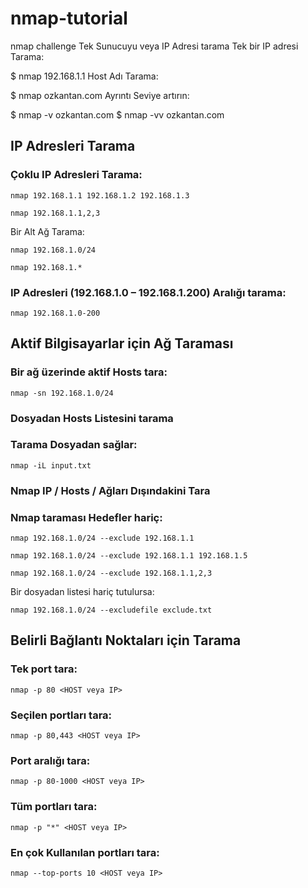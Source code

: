 # nmap-tutorial
nmap challenge
Tek Sunucuyu veya  IP Adresi tarama
Tek bir IP adresi Tarama:

  $ nmap 192.168.1.1
Host Adı Tarama:

  $ nmap ozkantan.com
Ayrıntı Seviye artırın:

  $ nmap -v ozkantan.com
  $ nmap -vv ozkantan.com
## IP Adresleri Tarama
### Çoklu IP Adresleri Tarama:
```
nmap 192.168.1.1 192.168.1.2 192.168.1.3
```
```
nmap 192.168.1.1,2,3
```
Bir Alt Ağ Tarama:
```
nmap 192.168.1.0/24
```
```
nmap 192.168.1.*
```
### IP Adresleri (192.168.1.0 – 192.168.1.200) Aralığı tarama:
```
nmap 192.168.1.0-200
```
## Aktif Bilgisayarlar için Ağ Taraması
### Bir ağ üzerinde aktif Hosts tara:
```
nmap -sn 192.168.1.0/24
```
### Dosyadan Hosts Listesini tarama
### Tarama Dosyadan sağlar:
```
nmap -iL input.txt
```
 
### Nmap IP / Hosts / Ağları Dışındakini Tara
### Nmap taraması Hedefler hariç:
```
nmap 192.168.1.0/24 --exclude 192.168.1.1
```
```
nmap 192.168.1.0/24 --exclude 192.168.1.1 192.168.1.5
```
```
nmap 192.168.1.0/24 --exclude 192.168.1.1,2,3
```
Bir dosyadan  listesi hariç tutulursa:
```
nmap 192.168.1.0/24 --excludefile exclude.txt
```
## Belirli Bağlantı Noktaları için Tarama

### Tek port tara:
```
nmap -p 80 <HOST veya IP>
```
### Seçilen portları tara:
```
nmap -p 80,443 <HOST veya IP>
```
### Port aralığı tara:
```
nmap -p 80-1000 <HOST veya IP>
```
### Tüm portları tara:
```
nmap -p "*" <HOST veya IP>
```
### En çok Kullanılan portları tara:
```
nmap --top-ports 10 <HOST veya IP>
```
